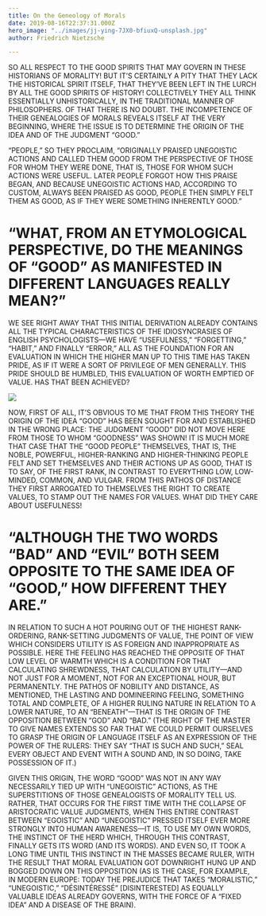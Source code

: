 ```yaml
---
title: On the Geneology of Morals
date: 2019-08-16T22:37:31.000Z
hero_image: "../images/jj-ying-7JX0-bfiuxQ-unsplash.jpg"
author: Friedrich Nietzsche

---
```

SO ALL RESPECT TO THE GOOD SPIRITS THAT MAY GOVERN IN THESE HISTORIANS OF MORALITY! BUT IT’S CERTAINLY A PITY THAT THEY LACK THE HISTORICAL SPIRIT ITSELF, THAT THEY’VE BEEN LEFT IN THE LURCH BY ALL THE GOOD SPIRITS OF HISTORY! COLLECTIVELY THEY ALL THINK ESSENTIALLY UNHISTORICALLY, IN THE TRADITIONAL MANNER OF PHILOSOPHERS. OF THAT THERE IS NO DOUBT. THE INCOMPETENCE OF THEIR GENEALOGIES OF MORALS REVEALS ITSELF AT THE VERY BEGINNING, WHERE THE ISSUE IS TO DETERMINE THE ORIGIN OF THE IDEA AND OF THE JUDGMENT “GOOD.”

“PEOPLE,” SO THEY PROCLAIM, “ORIGINALLY PRAISED UNEGOISTIC ACTIONS AND CALLED THEM GOOD FROM THE PERSPECTIVE OF THOSE FOR WHOM THEY WERE DONE, THAT IS, THOSE FOR WHOM SUCH ACTIONS WERE USEFUL. LATER PEOPLE FORGOT HOW THIS PRAISE BEGAN, AND BECAUSE UNEGOISTIC ACTIONS HAD, ACCORDING TO CUSTOM, ALWAYS BEEN PRAISED AS GOOD, PEOPLE THEN SIMPLY FELT THEM AS GOOD, AS IF THEY WERE SOMETHING INHERENTLY GOOD.”

# “WHAT, FROM AN ETYMOLOGICAL PERSPECTIVE, DO THE MEANINGS OF “GOOD” AS MANIFESTED IN DIFFERENT LANGUAGES REALLY MEAN?”

WE SEE RIGHT AWAY THAT THIS INITIAL DERIVATION ALREADY CONTAINS ALL THE TYPICAL CHARACTERISTICS OF THE IDIOSYNCRASIES OF ENGLISH PSYCHOLOGISTS—WE HAVE “USEFULNESS,” “FORGETTING,” “HABIT,” AND FINALLY “ERROR,” ALL AS THE FOUNDATION FOR AN EVALUATION IN WHICH THE HIGHER MAN UP TO THIS TIME HAS TAKEN PRIDE, AS IF IT WERE A SORT OF PRIVILEGE OF MEN GENERALLY. THIS PRIDE SHOULD BE HUMBLED, THIS EVALUATION OF WORTH EMPTIED OF VALUE. HAS THAT BEEN ACHIEVED?

![](/content/images/ruslan-bardash-g83y6do219w-unsplash.jpg)

NOW, FIRST OF ALL, IT’S OBVIOUS TO ME THAT FROM THIS THEORY THE ORIGIN OF THE IDEA “GOOD” HAS BEEN SOUGHT FOR AND ESTABLISHED IN THE WRONG PLACE: THE JUDGMENT “GOOD” DID NOT MOVE HERE FROM THOSE TO WHOM “GOODNESS” WAS SHOWN! IT IS MUCH MORE THAT CASE THAT THE “GOOD PEOPLE” THEMSELVES, THAT IS, THE NOBLE, POWERFUL, HIGHER-RANKING AND HIGHER-THINKING PEOPLE FELT AND SET THEMSELVES AND THEIR ACTIONS UP AS GOOD, THAT IS TO SAY, OF THE FIRST RANK, IN CONTRAST TO EVERYTHING LOW, LOW-MINDED, COMMON, AND VULGAR. FROM THIS PATHOS OF DISTANCE THEY FIRST ARROGATED TO THEMSELVES THE RIGHT TO CREATE VALUES, TO STAMP OUT THE NAMES FOR VALUES. WHAT DID THEY CARE ABOUT USEFULNESS!

# “ALTHOUGH THE TWO WORDS “BAD” AND “EVIL” BOTH SEEM OPPOSITE TO THE SAME IDEA OF “GOOD,” HOW DIFFERENT THEY ARE.”

IN RELATION TO SUCH A HOT POURING OUT OF THE HIGHEST RANK-ORDERING, RANK-SETTING JUDGMENTS OF VALUE, THE POINT OF VIEW WHICH CONSIDERS UTILITY IS AS FOREIGN AND INAPPROPRIATE AS POSSIBLE. HERE THE FEELING HAS REACHED THE OPPOSITE OF THAT LOW LEVEL OF WARMTH WHICH IS A CONDITION FOR THAT CALCULATING SHREWDNESS, THAT CALCULATION BY UTILITY—AND NOT JUST FOR A MOMENT, NOT FOR AN EXCEPTIONAL HOUR, BUT PERMANENTLY. THE PATHOS OF NOBILITY AND DISTANCE, AS MENTIONED, THE LASTING AND DOMINEERING FEELING, SOMETHING TOTAL AND COMPLETE, OF A HIGHER RULING NATURE IN RELATION TO A LOWER NATURE, TO AN “BENEATH”—THAT IS THE ORIGIN OF THE OPPOSITION BETWEEN “GOD” AND “BAD.” (THE RIGHT OF THE MASTER TO GIVE NAMES EXTENDS SO FAR THAT WE COULD PERMIT OURSELVES TO GRASP THE ORIGIN OF LANGUAGE ITSELF AS AN EXPRESSION OF THE POWER OF THE RULERS: THEY SAY “THAT IS SUCH AND SUCH,” SEAL EVERY OBJECT AND EVENT WITH A SOUND AND, IN SO DOING, TAKE POSSESSION OF IT.)

GIVEN THIS ORIGIN, THE WORD “GOOD” WAS NOT IN ANY WAY NECESSARILY TIED UP WITH “UNEGOISTIC” ACTIONS, AS THE SUPERSTITIONS OF THOSE GENEALOGISTS OF MORALITY TELL US. RATHER, THAT OCCURS FOR THE FIRST TIME WITH THE COLLAPSE OF ARISTOCRATIC VALUE JUDGMENTS, WHEN THIS ENTIRE CONTRAST BETWEEN “EGOISTIC” AND “UNEGOISTIC” PRESSED ITSELF EVER MORE STRONGLY INTO HUMAN AWARENESS—IT IS, TO USE MY OWN WORDS, THE INSTINCT OF THE HERD WHICH, THROUGH THIS CONTRAST, FINALLY GETS ITS WORD (AND ITS WORDS). AND EVEN SO, IT TOOK A LONG TIME UNTIL THIS INSTINCT IN THE MASSES BECAME RULER, WITH THE RESULT THAT MORAL EVALUATION GOT DOWNRIGHT HUNG UP AND BOGGED DOWN ON THIS OPPOSITION (AS IS THE CASE, FOR EXAMPLE, IN MODERN EUROPE: TODAY THE PREJUDICE THAT TAKES “MORALISTIC,” “UNEGOISTIC,” “DÉSINTÉRESSÉ” \[DISINTERESTED\] AS EQUALLY VALUABLE IDEAS ALREADY GOVERNS, WITH THE FORCE OF A “FIXED IDEA” AND A DISEASE OF THE BRAIN).